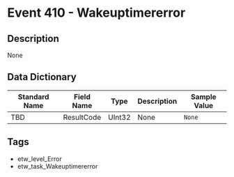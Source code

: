 # Event 410 - Wakeuptimererror

## Description
None

## Data Dictionary
|Standard Name|Field Name|Type|Description|Sample Value|
|---|---|---|---|---|
|TBD|ResultCode|UInt32|None|`None`|

## Tags
* etw_level_Error
* etw_task_Wakeuptimererror